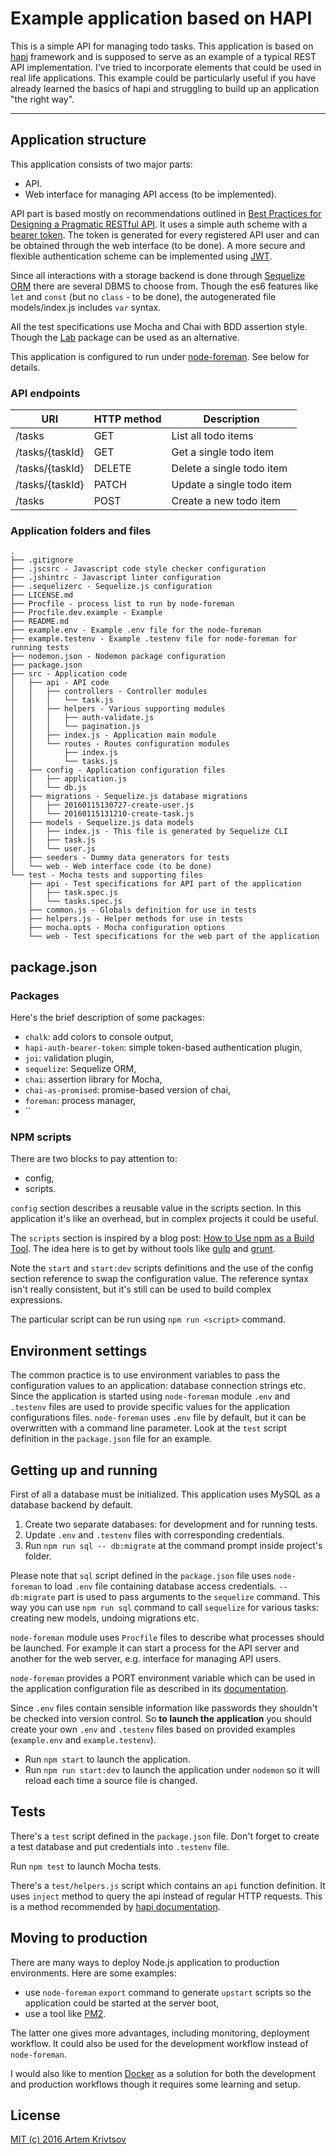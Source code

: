 # Example application based on HAPI

This is a simple API for managing todo tasks. This application is based
on [hapi](http://hapijs.com) framework and is supposed
to serve as an example of a typical REST API implementation. I've tried to
incorporate elements that could be used in real life applications. This example
could be particularly useful if you have already learned the basics of hapi
and struggling to build up an application "the right way".

---
## Application structure

This application consists of two major parts:

- API.
- Web interface for managing API access (to be implemented).

API part is based mostly on recommendations outlined in
[Best Practices for Designing a Pragmatic RESTful
API](http://www.vinaysahni.com/best-practices-for-a-pragmatic-restful-api).
It uses a simple auth scheme with
a [bearer token](https://github.com/johnbrett/hapi-auth-bearer-token).
The token is generated for every registered API user and can be obtained
through the web interface (to be done).
A more secure and flexible authentication scheme can be implemented using
[JWT](https://github.com/dwyl/learn-json-web-tokens).

Since all interactions with a storage backend is done through
[Sequelize ORM](http://sequelizejs.com) there are several DBMS to choose from.
Though the es6 features like `let` and `const` (but no `class` - to be done),
the autogenerated file models/index.js includes `var` syntax.

All the test specifications use Mocha and Chai with BDD assertion style. Though
the [Lab](https://github.com/hapijs/lab) package can be used as an alternative.

This application is configured to run under
[node-foreman](https://github.com/strongloop/node-foreman). See below
for details.

### API endpoints

URI|HTTP method|Description
---|-----------|-----------
/tasks|GET|List all todo items
/tasks/{taskId}|GET|Get a single todo item
/tasks/{taskId}|DELETE|Delete a single todo item
/tasks/{taskId}|PATCH|Update a single todo item
/tasks|POST|Create a new todo item

### Application folders and files

```
.
├── .gitignore
├── .jscsrc - Javascript code style checker configuration
├── .jshintrc - Javascript linter configuration
├── .sequelizerc - Sequelize.js configuration
├── LICENSE.md
├── Procfile - process list to run by node-foreman
├── Procfile.dev.example - Example
├── README.md
├── example.env - Example .env file for the node-foreman
├── example.testenv - Example .testenv file for node-foreman for running tests
├── nodemon.json - Nodemon package configuration
├── package.json
├── src - Application code
│   ├── api - API code
│   │   ├── controllers - Controller modules
│   │   │   └── task.js
│   │   ├── helpers - Various supporting modules
│   │   │   ├── auth-validate.js
│   │   │   └── pagination.js
│   │   ├── index.js - Application main module
│   │   └── routes - Routes configuration modules
│   │       ├── index.js
│   │       └── tasks.js
│   ├── config - Application configuration files
│   │   ├── application.js
│   │   └── db.js
│   ├── migrations - Sequelize.js database migrations
│   │   ├── 20160115130727-create-user.js
│   │   └── 20160115131210-create-task.js
│   ├── models - Sequelize.js data models
│   │   ├── index.js - This file is generated by Sequelize CLI
│   │   ├── task.js
│   │   └── user.js
│   ├── seeders - Dummy data generators for tests
│   └── web - Web interface code (to be done)
└── test - Mocha tests and supporting files
    ├── api - Test specifications for API part of the application
    │   ├── task.spec.js
    │   └── tasks.spec.js
    ├── common.js - Globals definition for use in tests
    ├── helpers.js - Helper methods for use in tests
    ├── mocha.opts - Mocha configuration options
    └── web - Test specifications for the web part of the application
```

## package.json

### Packages

Here's the brief description of some packages:

- `chalk`: add colors to console output,
- `hapi-auth-bearer-token`: simple token-based authentication plugin,
- `joi`: validation plugin,
- `sequelize`: Sequelize ORM,
- `chai`: assertion library for Mocha,
- `chai-as-promised`: promise-based version of chai,
- `foreman`: process manager,
- ``

### NPM scripts

There are two blocks to pay attention to:

- config,
- scripts.

`config` section describes a reusable value in the scripts section. In this
application it's like an overhead, but in complex projects it could be
useful.

The `scripts` section is inspired by a blog post:
[How to Use npm as a Build Tool](http://blog.keithcirkel.co.uk/how-to-use-npm-as-a-build-tool/).
The idea here is to get by without tools like [gulp](http://gulpjs.com)
and [grunt](http://gruntjs.com).

Note the `start` and `start:dev` scripts definitions and the use of the config
section reference to swap the configuration value. The reference syntax
isn't really consistent, but it's still can be used to build complex
expressions.

The particular script can be run using `npm run <script>` command.

## Environment settings

The common practice is to use environment variables to pass the configuration
values to an application: database connection strings etc. Since the application
is started using `node-foreman` module `.env` and `.testenv` files are used
to provide specific values for the application configurations files.
`node-foreman` uses `.env` file by default, but it can be overwritten
with a command line parameter. Look at the `test` script definition
in the `package.json` file for an example.

## Getting up and running

First of all a database must be initialized. This application uses MySQL as
a database backend by default.

1. Create two separate databases: for development and for running tests.
2. Update `.env` and `.testenv` files with corresponding credentials.
3. Run `npm run sql -- db:migrate` at the command prompt inside project's
folder.

Please note that `sql` script defined in the `package.json` file uses
`node-foreman` to load `.env` file containing database access credentials.
`-- db:migrate` part is used to pass arguments to the `sequelize` command.
This way you can use `npm run sql` command to call `sequelize` for various
tasks: creating new models, undoing migrations etc.

`node-foreman` module uses `Procfile` files to describe what processes should
be launched. For example it can start a process for the API server and another
for the web server, e.g. interface for managing API users.

`node-foreman` provides a PORT environment variable which can be used
in the application configuration file as described in its
[documentation](https://github.com/strongloop/node-foreman#advanced-usage).

Since `.env` files contain sensible information like passwords they shouldn't
be checked into version control. So **to launch the application** you should
create your own `.env` and `.testenv` files based on provided examples
(`example.env` and `example.testenv`).

- Run `npm start` to launch the application.
- Run `npm run start:dev` to launch the application under `nodemon` so it
will reload each time a source file is changed.

## Tests

There's a `test` script defined in the `package.json` file. Don't forget
to create a test database and put credentials into `.testenv` file.

Run `npm test` to launch Mocha tests.

There's a `test/helpers.js` script which contains an `api` function
definition. It uses `inject` method to query the api instead of regular HTTP
requests. This is a method recommended by
[hapi documentation](http://hapijs.com/api#serverinjectoptions-callback).

## Moving to production

There are many ways to deploy Node.js application to production environments.
Here are some examples:

- use `node-foreman` `export` command to generate `upstart` scripts so the
application could be started at the server boot,
- use a tool like [PM2](http://pm2.keymetrics.io).

The latter one gives more advantages, including monitoring, deployment workflow.
It could also be used for the development workflow instead of `node-foreman`.

I would also like to mention [Docker](http://docker.com) as a solution for both
the development and production workflows though it requires some learning
and setup.

## License

[MIT (c) 2016 Artem Krivtsov](./LICENSE.md)
